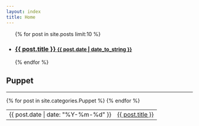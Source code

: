 ```yaml
---
layout: index
title: Home
---
```

<ul class="posts-list">
{% for post in site.posts limit:10 %}
<li>
  <h3>
    <a href="{{ post.url }}">{{ post.title }}
    <small>{{ post.date | date_to_string }}</small><a>
  </h3>
</li>
{% endfor %}
</ul>

## Puppet
<hr />
<table>
{% for post in site.categories.Puppet %}
<tr>
<td><span>{{ post.date | date: "%Y-%m-%d" }}</span></td>
<td><a href="{{ post.url }}">{{ post.title }}</a></td>
</tr>
{% endfor %}
</table>
